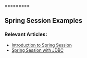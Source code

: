 =========

## Spring Session Examples

### Relevant Articles: 
- [Introduction to Spring Session](http://www.baeldung.com/spring-session)
- [Spring Session with JDBC](http://www.baeldung.com)
